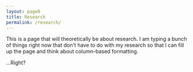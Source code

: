 ```yaml
---
layout: page0
title: Research
permalink: /research/
---
```



This is a page that will theoretically be about research. I am typing a bunch of things right now that don't have to do with my research so that I can fill up the page and think about column-based formatting.

...Right?
